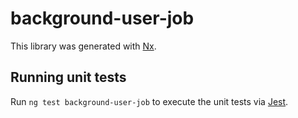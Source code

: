 # background-user-job

This library was generated with [Nx](https://nx.dev).

## Running unit tests

Run `ng test background-user-job` to execute the unit tests via [Jest](https://jestjs.io).
